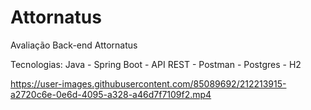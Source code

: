 # Attornatus

Avaliação Back-end Attornatus

Tecnologias: Java - Spring Boot - API REST - Postman - Postgres - H2




https://user-images.githubusercontent.com/85089692/212213915-a2720c6e-0e6d-4095-a328-a46d7f7109f2.mp4

